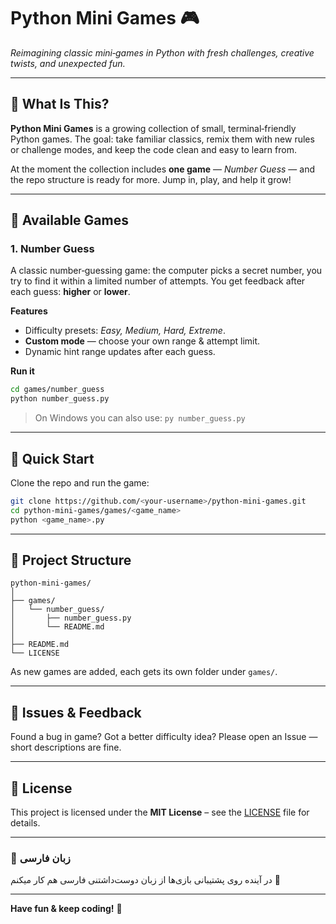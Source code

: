 # Python Mini Games 🎮

*Reimagining classic mini‑games in Python with fresh challenges, creative twists, and unexpected fun.*

---

## 🎯 What Is This?

**Python Mini Games** is a growing collection of small, terminal‑friendly Python games. The goal: take familiar classics, remix them with new rules or challenge modes, and keep the code clean and easy to learn from.

At the moment the collection includes **one game** — *Number Guess* — and the repo structure is ready for more. Jump in, play, and help it grow!

---

## 🎲 Available Games

### 1. Number Guess

A classic number‑guessing game: the computer picks a secret number, you try to find it within a limited number of attempts. You get feedback after each guess: **higher** or **lower**.

**Features**

- Difficulty presets: *Easy, Medium, Hard, Extreme*.
- **Custom mode** — choose your own range & attempt limit.
- Dynamic hint range updates after each guess.

**Run it**

```bash
cd games/number_guess
python number_guess.py
```

> On Windows you can also use: `py number_guess.py`

---

## 🚀 Quick Start

Clone the repo and run the game:

```bash
git clone https://github.com/<your-username>/python-mini-games.git
cd python-mini-games/games/<game_name>
python <game_name>.py
```

---
<!--
## 🛠 Requirements

- Python **3.8+** (standard library only — no external dependencies yet).

--- -->


## 📂 Project Structure

```
python-mini-games/
│
├── games/
│   └── number_guess/
│       ├── number_guess.py
│       └── README.md
│
├── README.md
└── LICENSE
```

As new games are added, each gets its own folder under `games/`.

---
<!--
## 🧭 Roadmap

- Have ideas? Open an Issue or start a Discussion.

---

## 🤝 Contributing

Contributions are welcome — from bug fixes to new games!

**Basic flow:**

1. Fork the repo.
2. Create a branch: `git checkout -b feature/tic-tac-toe`.
3. Add your game under `games/<game_name>/`.
4. Commit & push.
5. Open a Pull Request.

If you're new to GitHub, check the *Getting Started* note below (coming soon).

---
 -->


## 🐛 Issues & Feedback

Found a bug in game? Got a better difficulty idea? Please open an Issue — short descriptions are fine.

---

## 📜 License

This project is licensed under the **MIT License** – see the [LICENSE](LICENSE) file for details.

---

### 💬 زبان‌ فارسی
در آینده روی پشتیبانی بازی‌ها از زبان دوست‌داشتنی فارسی هم کار میکنم 🤍

---


**Have fun & keep coding!** 🎉

